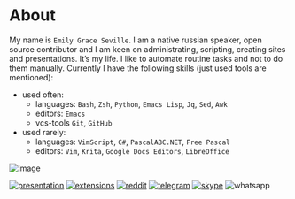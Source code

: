 # About

My name is `Emily Grace Seville`. I am a native russian speaker, open source contributor and I am keen on administrating, scripting, creating sites and presentations. It’s my life. I like to automate routine tasks and not to do them manually. Currently I have the following skills (just used tools are mentioned):

- used often:
  - languages: `Bash`, `Zsh`, `Python`, `Emacs Lisp`, `Jq`, `Sed`, `Awk`
  - editors: `Emacs`
  - vcs-tools `Git`, `GitHub`
- used rarely:
  - languages: `VimScript`, `C#`, `PascalABC.NET`, `Free Pascal`
  - editors: `Vim`, `Krita`, `Google Docs Editors`, `LibreOffice`

![image](https://user-images.githubusercontent.com/42812113/184562159-6634feb2-dc21-4ff9-a890-49256c484b96.png)

[![presentation](https://img.shields.io/badge/Presentation-purple?logo=slides&logoColor=white)](https://docs.google.com/presentation/d/1oStx2_Lg3PEfhlY1S8dQgkB1sEGQkCcGJ760terG3a8/edit?usp=sharing) 
[![extensions](https://img.shields.io/badge/Extensions-orange?logo=readthedocs&logoColor=white)](./extensions.md) [![reddit](https://img.shields.io/badge/Reddit-FF4500?logo=reddit&logoColor=white)](https://www.reddit.com/user/EmilySeville7cfg) [![telegram](https://img.shields.io/badge/Telegram-blue?logo=telegram&logoColor=white)](https://t.me/emilyseville7cfg) [![skype](https://img.shields.io/badge/Skype-267aff?logo=skype&logoColor=white)](https://join.skype.com/invite/WMeGcqvpRVeW) ![whatsapp](https://img.shields.io/badge/89245201384-10B418?logo=whatsapp&logoColor=white) 


